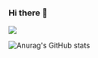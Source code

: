 ### Hi there 👋

<!--
**hybiis/hybiis** is a ✨ _special_ ✨ repository because its `README.md` (this file) appears on your GitHub profile.

Here are some ideas to get you started:



- 🔭 I’m currently working on ...
- 🌱 I’m currently learning ...
- 👯 I’m looking to collaborate on ...
- 🤔 I’m looking for help with ...
- 💬 Ask me about ...
- 📫 How to reach me: ...
- 😄 Pronouns: ...
- ⚡ Fun fact: ...
-->
 <a href="https://velog.io/@h00j" target="_blank"><img src="https://img.shields.io/badge/Velog-#20C997?style=flat-square&logo=React&logoColor=white"/></a>

![Anurag's GitHub stats](https://github-readme-stats.vercel.app/api?username=hybiis&show_icons=true&theme=radical)
